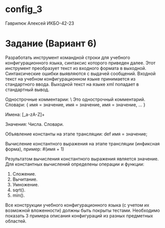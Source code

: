 # config_3
Гаврилюк Алексей ИКБО-42-23
# Задание (Вариант 6)
Разработать инструмент командной строки для учебного конфигурационного языка, синтаксис которого приведен далее.
Этот инструмент преобразует текст из входного формата в выходной.
Синтаксические ошибки выявляются с выдачей сообщений.
Входной текст на учебном конфигурационном языке принимается из стандартного ввода.
Выходной текст на языке xml попадает в стандартный вывод.

Однострочные комментарии:
\ Это однострочный комментарий.
Словари:
{
  имя = значение,
  имя = значение,
  имя = значение,
  ...
}

Имена:
 [_a-zA-Z]+

Значения:
  Числа.
  Словари.

Объявление константы на этапе трансляции:
  def имя = значение;

Вычисление константного выражения на этапе трансляции (инфиксная форма), пример:
  #(имя + 1)

Результатом вычисления константного выражения является значение.
Для константных вычислений определены операции и функции:
  1. Сложение.
  2. Вычитание.
  3. Умножение.
  4. sqrt().
  5. min().

Все конструкции учебного конфигурационного языка (с учетом их возможной вложенности) должны быть покрыты тестами.
Необходимо показать 3 примера описания конфигураций из разных предметных областей.
